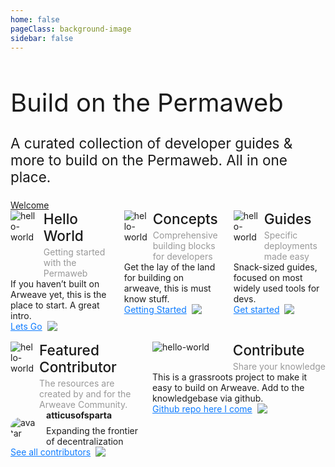 ```yaml
---
home: false
pageClass: background-image
sidebar: false
---
```


<div class="home-header">
<div>
<h1 style="font-family: Inter; font-weight: 400;font-size: 40px;">Build on the Permaweb</h1>
<p style="font-family: Inter; font-weight: 400;font-size: 22.5px;">A curated collection of developer guides & more to build on the Permaweb. All in one place.</p>
</div>
<div>
<a class="home-btn" href="/getting-started/welcome.html">Welcome</a>
</div>
</div>
<div style="display: flex;gap: 16px;">
  <div class="home-box">
    <div style="display: flex;justify-content: space-between;align-items: start;">
      <img src="hello-world.svg" alt="hello-world" />
      <div style="margin-left: 8px;">
        <div style="font-family: Inter;font-size: 22.65px;font-weight: 500;">Hello World</div>
        <p style="margin:0;padding:0;padding-top: 4px;font-family: Inter;font-size: 14px;font-weight: 400;color: #999999;">Getting started with the Permaweb</p>
      </div>
    </div>
    <div style="font-family: Inter; font-size: 14px;font-weight: 400;color: #1D1D1D;">
If you haven’t built on Arweave yet, this is the place to start. A great intro.
    </div>
    <div style="">
      <a href="/getting-started/" style="display:flex;gap:8px;font-family: Inter; font-size: 14px; font-weight: 400;color: #0E7CFF;">Lets Go <img src="lets-go.svg" /></a>
    </div>
  </div>
  <div class="home-box">
    <div style="display: flex;justify-content: space-between;align-items: start;">
      <img src="core-concept.svg" alt="hello-world" />
      <div style="margin-left: 8px;">
        <div style="font-family: Inter;font-size: 22.65px;font-weight: 500;">Concepts</div>
        <p style="margin:0;padding:0;padding-top: 4px;font-family: Inter;font-size: 14px;font-weight: 400;color: #999999;">Comprehensive building blocks for developers</p>
      </div>
    </div>
    <div style="font-family: Inter; font-size: 14px;font-weight: 400;color: #1D1D1D;">
Get the lay of the land for building on arweave, this is must know stuff.
    </div>
    <div style="">
      <a href="/concepts/" style="display:flex;gap:8px;font-family: Inter; font-size: 14px; font-weight: 400;color: #0E7CFF;">Getting Started <img src="lets-go.svg" /></a>
    </div>
  </div>
  <div class="home-box">
    <div style="display: flex;justify-content: space-between;align-items: start;">
      <img src="guides.svg" alt="hello-world" />
      <div style="margin-left: 8px;">
        <div style="font-family: Inter;font-size: 22.65px;font-weight: 500;">Guides</div>
        <p style="margin:0;padding:0;padding-top: 4px;font-family: Inter;font-size: 14px;font-weight: 400;color: #999999;">Specific deployments made easy</p>
      </div>
    </div>
    <div style="font-family: Inter; font-size: 14px;font-weight: 400;color: #1D1D1D;">
Snack-sized guides, focused on most widely used tools for devs.
    </div>
    <div style="">
      <a href="/guides/" style="display:flex;gap:8px;font-family: Inter; font-size: 14px; font-weight: 400;color: #0E7CFF;">Get started <img src="lets-go.svg" /></a>
    </div>
  </div>
  
</div>
<div style="margin-top: 16px; display: flex;gap: 16px;">
  <div class="double-box">
    <div style="display: flex;justify-content: space-between;align-items: start;">
      <img src="featured.svg" alt="hello-world" />
      <div style="margin-left: 8px;">
        <div style="font-family: Inter;font-size: 22.65px;font-weight: 500;">Featured Contributor</div>
        <p style="margin:0;padding:0;padding-top: 4px;font-family: Inter;font-size: 14px;font-weight: 400;color: #999999;">The resources are created by and for the Arweave Community.</p>
      </div>
    </div>
    <div style="display:flex;justify-content:start;gap:16px;align-items: center;">
      <img style="border-radius: 999px;" src="https://avatars.githubusercontent.com/u/85306700?s=60&v=4" alt="avatar" />
      <div style="display:flex;flex-direction: column; gap: 8px">
        <div style="font-family: Inter; font-size: 14px;font-weight: 700;color: #1D1D1D;">atticusofsparta</div>
        <div style="font-family: Inter; font-size: 14px;font-weight: 400;color: #1D1D1D;">Expanding the frontier of decentralization</div>
      </div>
    </div>
    <div style="">
      <a target="_blank" href="https://github.com/twilson63/permaweb-cookbook/graphs/contributors" style="display:flex;gap:8px;font-family: Inter; font-size: 14px; font-weight: 400;color: #0E7CFF;">See all contributors <img src="lets-go.svg" /></a>
    </div>
  </div>
  <div class="home-box">
    <div style="display: flex;justify-content: space-between;align-items: start;">
      <img src="contribute.svg" alt="hello-world" />
      <div style="margin-left: 8px;">
        <div style="font-family: Inter;font-size: 22.65px;font-weight: 500;">Contribute</div>
        <p style="margin:0;padding:0;padding-top: 4px;font-family: Inter;font-size: 14px;font-weight: 400;color: #999999;">Share your knowledge</p>
      </div>
    </div>
    <div style="font-family: Inter; font-size: 14px;font-weight: 400;color: #1D1D1D;">
This is a grassroots project to make it easy to build on Arweave. Add to the knowledgebase via github.
    </div>
    <div style="">
      <a href="/getting-started/contribute.html" style="display:flex;gap:8px;font-family: Inter; font-size: 14px; font-weight: 400;color: #0E7CFF;">Github repo here I come <img src="lets-go.svg" /></a>
    </div>
  </div>
  </div>